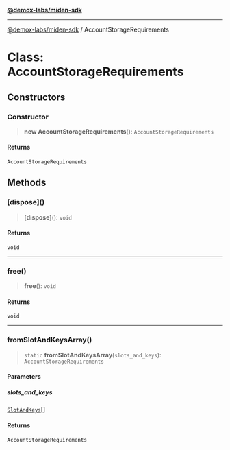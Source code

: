 [**@demox-labs/miden-sdk**](../README.md)

***

[@demox-labs/miden-sdk](../README.md) / AccountStorageRequirements

# Class: AccountStorageRequirements

## Constructors

### Constructor

> **new AccountStorageRequirements**(): `AccountStorageRequirements`

#### Returns

`AccountStorageRequirements`

## Methods

### \[dispose\]()

> **\[dispose\]**(): `void`

#### Returns

`void`

***

### free()

> **free**(): `void`

#### Returns

`void`

***

### fromSlotAndKeysArray()

> `static` **fromSlotAndKeysArray**(`slots_and_keys`): `AccountStorageRequirements`

#### Parameters

##### slots\_and\_keys

[`SlotAndKeys`](SlotAndKeys.md)[]

#### Returns

`AccountStorageRequirements`

